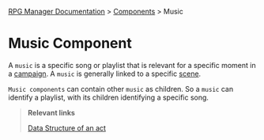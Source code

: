 [RPG Manager Documentation](../../index.md) >
[Components](index.md) >
Music

# Music Component

A `music` is a specific song or playlist that is relevant for a specific moment in a [campaign](campaign.md). A `music`
is generally linked to a specific [scene](scene.md).

`Music components` can contain other `music` as children. So a `music` can identify a playlist, with its children
identifying a specific song.

> **Relevant links**
>
> [Data Structure of an act](../data/music/index.md)
